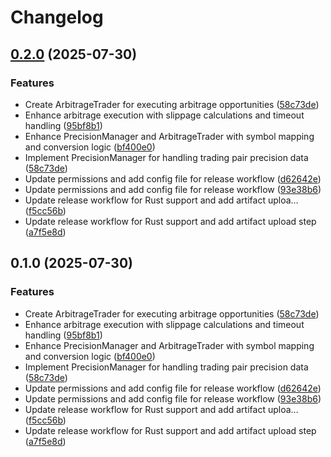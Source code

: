 # Changelog

## [0.2.0](https://github.com/golan132/Bybit-Triangular-Arbitrage/compare/bybit-arbitrage-bot-v0.1.0...bybit-arbitrage-bot-v0.2.0) (2025-07-30)


### Features

* Create ArbitrageTrader for executing arbitrage opportunities ([58c73de](https://github.com/golan132/Bybit-Triangular-Arbitrage/commit/58c73de769f6d275d554a3312797683d7262b1f5))
* Enhance arbitrage execution with slippage calculations and timeout handling ([95bf8b1](https://github.com/golan132/Bybit-Triangular-Arbitrage/commit/95bf8b15ea6ecf3f987ea4fdc700e0117c45c16e))
* Enhance PrecisionManager and ArbitrageTrader with symbol mapping and conversion logic ([bf400e0](https://github.com/golan132/Bybit-Triangular-Arbitrage/commit/bf400e06a27e6354c32b63751c8ed54fa1dabe4a))
* Implement PrecisionManager for handling trading pair precision data ([58c73de](https://github.com/golan132/Bybit-Triangular-Arbitrage/commit/58c73de769f6d275d554a3312797683d7262b1f5))
* Update permissions and add config file for release workflow ([d62642e](https://github.com/golan132/Bybit-Triangular-Arbitrage/commit/d62642e8d45d0570b4d211b2ebf372f683068935))
* Update permissions and add config file for release workflow ([93e38b6](https://github.com/golan132/Bybit-Triangular-Arbitrage/commit/93e38b69d987142023ec87a14e1de10d6b965970))
* Update release workflow for Rust support and add artifact uploa… ([f5cc56b](https://github.com/golan132/Bybit-Triangular-Arbitrage/commit/f5cc56b9468626ff9d20c87d728476f047620de7))
* Update release workflow for Rust support and add artifact upload step ([a7f5e8d](https://github.com/golan132/Bybit-Triangular-Arbitrage/commit/a7f5e8d89045fd0c9714ee00fbdcd560a30bcd16))

## 0.1.0 (2025-07-30)


### Features

* Create ArbitrageTrader for executing arbitrage opportunities ([58c73de](https://github.com/golan132/Bybit-Triangular-Arbitrage/commit/58c73de769f6d275d554a3312797683d7262b1f5))
* Enhance arbitrage execution with slippage calculations and timeout handling ([95bf8b1](https://github.com/golan132/Bybit-Triangular-Arbitrage/commit/95bf8b15ea6ecf3f987ea4fdc700e0117c45c16e))
* Enhance PrecisionManager and ArbitrageTrader with symbol mapping and conversion logic ([bf400e0](https://github.com/golan132/Bybit-Triangular-Arbitrage/commit/bf400e06a27e6354c32b63751c8ed54fa1dabe4a))
* Implement PrecisionManager for handling trading pair precision data ([58c73de](https://github.com/golan132/Bybit-Triangular-Arbitrage/commit/58c73de769f6d275d554a3312797683d7262b1f5))
* Update permissions and add config file for release workflow ([d62642e](https://github.com/golan132/Bybit-Triangular-Arbitrage/commit/d62642e8d45d0570b4d211b2ebf372f683068935))
* Update permissions and add config file for release workflow ([93e38b6](https://github.com/golan132/Bybit-Triangular-Arbitrage/commit/93e38b69d987142023ec87a14e1de10d6b965970))
* Update release workflow for Rust support and add artifact uploa… ([f5cc56b](https://github.com/golan132/Bybit-Triangular-Arbitrage/commit/f5cc56b9468626ff9d20c87d728476f047620de7))
* Update release workflow for Rust support and add artifact upload step ([a7f5e8d](https://github.com/golan132/Bybit-Triangular-Arbitrage/commit/a7f5e8d89045fd0c9714ee00fbdcd560a30bcd16))
